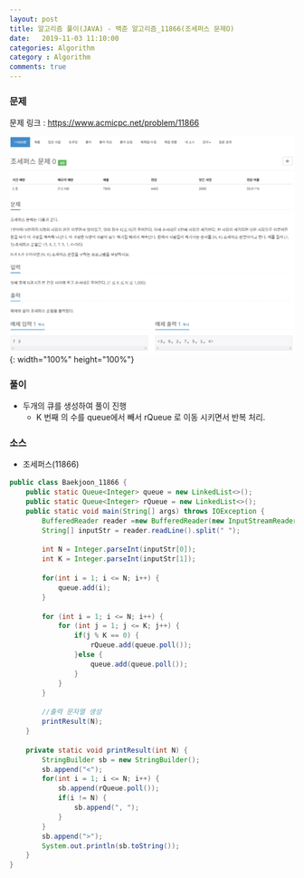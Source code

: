 ```yaml
---
layout: post
title: 알고리즘 풀이(JAVA) - 백준 알고리즘_11866(조세퍼스 문제O)
date:   2019-11-03 11:10:00
categories: Algorithm
category : Algorithm
comments: true 
---
```


### 문제

문제 링크 : <https://www.acmicpc.net/problem/11866>

![조세퍼스 문제](/img/algorithm/baekjoon_11866.png){: width="100%" height="100%"}

### 풀이

- 두개의 큐를 생성하여 풀이 진행
    - K 번째 의 수를 queue에서 빼서 rQueue 로 이동 시키면서 반복 처리.
  
### 소스

- 조세퍼스(11866)

```java
public class Baekjoon_11866 {
	public static Queue<Integer> queue = new LinkedList<>();
	public static Queue<Integer> rQueue = new LinkedList<>();
	public static void main(String[] args) throws IOException {
		BufferedReader reader =new BufferedReader(new InputStreamReader(System.in));
		String[] inputStr = reader.readLine().split(" ");
		
		int N = Integer.parseInt(inputStr[0]);
		int K = Integer.parseInt(inputStr[1]);
		
		for(int i = 1; i <= N; i++) {
			queue.add(i);
		}
		
		for (int i = 1; i <= N; i++) {
			for (int j = 1; j <= K; j++) {
				if(j % K == 0) {
					rQueue.add(queue.poll());
				}else {
					queue.add(queue.poll());
				}
			}
		}

        //출력 문자열 생성
		printResult(N);
	}
	
	private static void printResult(int N) {
		StringBuilder sb = new StringBuilder();
		sb.append("<");
		for(int i = 1; i <= N; i++) {
			sb.append(rQueue.poll());
			if(i != N) {
				sb.append(", ");
			}
		}
		sb.append(">");
		System.out.println(sb.toString());
	}
}
```